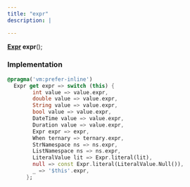 ```yaml
---
title: "expr"
description: |

---
```

<span class="dart-code"><strong>[Expr] expr</strong>();</span>


### Implementation
```dart
@pragma('vm:prefer-inline')
  Expr get expr => switch (this) {
        int value => value.expr,
        double value => value.expr,
        String value => value.expr,
        bool value => value.expr,
        DateTime value => value.expr,
        Duration value => value.expr,
        Expr expr => expr,
        When ternary => ternary.expr,
        StrNamespace ns => ns.expr,
        ListNamespace ns => ns.expr,
        LiteralValue lit => Expr.literal(lit),
        null => const Expr.literal(LiteralValue.Null()),
        _ => '$this'.expr,
      };
```

[Expr]: /reference/classes/expr/